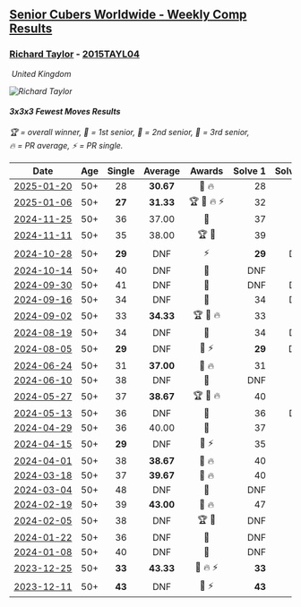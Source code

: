 <style>table {white-space: nowrap;}</style>
<link rel="stylesheet" type="text/css" href="/scw-comp/css/flags.css" />

## [Senior Cubers Worldwide - Weekly Comp Results](/scw-comp/results/)
### [Richard Taylor](README.md) - [2015TAYL04](https://www.worldcubeassociation.org/persons/2015TAYL04?event=333fm)

<i class="flag flag-GB" />&nbsp;United Kingdom

![Richard Taylor](1506360596.JPG)

#### 3x3x3 Fewest Moves Results

<span style="white-space: nowrap;">🏆 = overall winner</span>, <span style="white-space: nowrap;">🥇 = 1st senior</span>, <span style="white-space: nowrap;">🥈 = 2nd senior</span>, <span style="white-space: nowrap;">🥉 = 3rd senior</span>, <span style="white-space: nowrap;">🔥 = PR average</span>, <span style="white-space: nowrap;">⚡ = PR single</span>.

| Date | Age | Single | Average | Awards | Solve 1 | Solve 2 | Solve 3 | Solution |
| :--: | :--: | :--: | :--: | :--: | --: | --: | --: | :-- |
| [2025-01-20](../../results/2025-01-20/333fm.md) | 50+ | 28 | **30.67** | 🥇 🔥 | 28 | 34 | 30 | [Desktop](https://www.facebook.com/events/2431599283867344/permalink/2434246370269302) / [Mobile](https://m.facebook.com/events/2431599283867344?view=permalink&id=2434246370269302) |
| [2025-01-06](../../results/2025-01-06/333fm.md) | 50+ | **27** | **31.33** | 🏆 🥇 🔥 ⚡ | 32 | **27** | 35 | [Desktop](https://www.facebook.com/events/1116608616224962/permalink/1118319639387193) / [Mobile](https://m.facebook.com/events/1116608616224962?view=permalink&id=1118319639387193) |
| [2024-11-25](../../results/2024-11-25/333fm.md) | 50+ | 36 | 37.00 | 🥈 | 37 | 38 | 36 | [Desktop](https://www.facebook.com/events/1676509486259197/permalink/1678894252687387) / [Mobile](https://m.facebook.com/events/1676509486259197?view=permalink&id=1678894252687387) |
| [2024-11-11](../../results/2024-11-11/333fm.md) | 50+ | 35 | 38.00 | 🏆 🥇 | 39 | 35 | 40 | [Desktop](https://www.facebook.com/events/1083595216209881/permalink/1085966575972745) / [Mobile](https://m.facebook.com/events/1083595216209881?view=permalink&id=1085966575972745) |
| [2024-10-28](../../results/2024-10-28/333fm.md) | 50+ | **29** | DNF | ⚡ | **29** | DNF | DNF | [Desktop](https://www.facebook.com/events/1698508710710568/permalink/1701751983719574) / [Mobile](https://m.facebook.com/events/1698508710710568?view=permalink&id=1701751983719574) |
| [2024-10-14](../../results/2024-10-14/333fm.md) | 50+ | 40 | DNF | 🥈 | DNF | 41 | 40 | [Desktop](https://www.facebook.com/events/1063108871886413/permalink/1065783804952253) / [Mobile](https://m.facebook.com/events/1063108871886413?view=permalink&id=1065783804952253) |
| [2024-09-30](../../results/2024-09-30/333fm.md) | 50+ | 41 | DNF | 🥉 | DNF | DNF | 41 | [Desktop](https://www.facebook.com/events/1279731716520453/permalink/1285205742639717) / [Mobile](https://m.facebook.com/events/1279731716520453?view=permalink&id=1285205742639717) |
| [2024-09-16](../../results/2024-09-16/333fm.md) | 50+ | 34 | DNF | 🥈 | 34 | DNF | 35 | [Desktop](https://www.facebook.com/events/987724163393827/permalink/990901253076118) / [Mobile](https://m.facebook.com/events/987724163393827?view=permalink&id=990901253076118) |
| [2024-09-02](../../results/2024-09-02/333fm.md) | 50+ | 33 | **34.33** | 🏆 🥇 🔥 | 33 | 37 | 33 | [Desktop](https://www.facebook.com/events/8293215087422597/permalink/8316179491792823) / [Mobile](https://m.facebook.com/events/8293215087422597?view=permalink&id=8316179491792823) |
| [2024-08-19](../../results/2024-08-19/333fm.md) | 50+ | 34 | DNF | 🥉 | 34 | DNF | DNF | [Desktop](https://www.facebook.com/events/1735091027302984/permalink/1742737439871676) / [Mobile](https://m.facebook.com/events/1735091027302984?view=permalink&id=1742737439871676) |
| [2024-08-05](../../results/2024-08-05/333fm.md) | 50+ | **29** | DNF | 🥈 ⚡ | **29** | DNS | DNS | [Desktop](https://www.facebook.com/events/852418760184953/permalink/860295679397261) / [Mobile](https://m.facebook.com/events/852418760184953?view=permalink&id=860295679397261) |
| [2024-06-24](../../results/2024-06-24/333fm.md) | 50+ | 31 | **37.00** | 🥈 🔥 | 31 | 36 | 44 | [Desktop](https://www.facebook.com/events/1415549492443459/permalink/1417741628890912) / [Mobile](https://m.facebook.com/events/1415549492443459?view=permalink&id=1417741628890912) |
| [2024-06-10](../../results/2024-06-10/333fm.md) | 50+ | 38 | DNF | 🥇 | DNF | 38 | DNF | [Desktop](https://www.facebook.com/events/1490716228238504/permalink/1493828521260608) / [Mobile](https://m.facebook.com/events/1490716228238504?view=permalink&id=1493828521260608) |
| [2024-05-27](../../results/2024-05-27/333fm.md) | 50+ | 37 | **38.67** | 🏆 🥇 🔥 | 40 | 39 | 37 | [Desktop](https://www.facebook.com/events/1122138365677115/permalink/1124302532127365) / [Mobile](https://m.facebook.com/events/1122138365677115?view=permalink&id=1124302532127365) |
| [2024-05-13](../../results/2024-05-13/333fm.md) | 50+ | 36 | DNF | 🥉 | 36 | DNF | DNF | [Desktop](https://www.facebook.com/events/424553657178959/permalink/425705073730484) / [Mobile](https://m.facebook.com/events/424553657178959?view=permalink&id=425705073730484) |
| [2024-04-29](../../results/2024-04-29/333fm.md) | 50+ | 36 | 40.00 | 🥉 | 37 | 47 | 36 | [Desktop](https://www.facebook.com/events/780529384043557/permalink/781498693946626) / [Mobile](https://m.facebook.com/events/780529384043557?view=permalink&id=781498693946626) |
| [2024-04-15](../../results/2024-04-15/333fm.md) | 50+ | **29** | DNF | 🥈 ⚡ | 35 | **29** | DNF | [Desktop](https://www.facebook.com/events/399729569502315/permalink/401889082619697) / [Mobile](https://m.facebook.com/events/399729569502315?view=permalink&id=401889082619697) |
| [2024-04-01](../../results/2024-04-01/333fm.md) | 50+ | 38 | **38.67** | 🥈 🔥 | 40 | 38 | 38 | [Desktop](https://www.facebook.com/events/381145698080463/permalink/386789530849413) / [Mobile](https://m.facebook.com/events/381145698080463?view=permalink&id=386789530849413) |
| [2024-03-18](../../results/2024-03-18/333fm.md) | 50+ | 37 | **39.67** | 🥈 🔥 | 40 | 42 | 37 | [Desktop](https://www.facebook.com/events/327405973656724/permalink/330765559987432) / [Mobile](https://m.facebook.com/events/327405973656724?view=permalink&id=330765559987432) |
| [2024-03-04](../../results/2024-03-04/333fm.md) | 50+ | 48 | DNF | 🥈 | DNF | 48 | DNS | [Desktop](https://www.facebook.com/events/930519955353118/permalink/937430351328745) / [Mobile](https://m.facebook.com/events/930519955353118?view=permalink&id=937430351328745) |
| [2024-02-19](../../results/2024-02-19/333fm.md) | 50+ | 39 | **43.00** | 🥈 🔥 | 47 | 39 | 43 | [Desktop](https://www.facebook.com/events/381823924477209/permalink/383694844290117) / [Mobile](https://m.facebook.com/events/381823924477209?view=permalink&id=383694844290117) |
| [2024-02-05](../../results/2024-02-05/333fm.md) | 50+ | 38 | DNF | 🏆 🥇 | DNF | 38 | 38 | [Desktop](https://www.facebook.com/events/372835672153895/permalink/378906208213508) / [Mobile](https://m.facebook.com/events/372835672153895?view=permalink&id=378906208213508) |
| [2024-01-22](../../results/2024-01-22/333fm.md) | 50+ | 36 | DNF | 🥉 | DNF | 36 | DNF | [Desktop](https://www.facebook.com/events/373816798683556/permalink/378441078221128) / [Mobile](https://m.facebook.com/events/373816798683556?view=permalink&id=378441078221128) |
| [2024-01-08](../../results/2024-01-08/333fm.md) | 50+ | 40 | DNF | 🥈 | DNF | 40 | 42 | [Desktop](https://www.facebook.com/events/1863505057415574/permalink/1871282676637812) / [Mobile](https://m.facebook.com/events/1863505057415574?view=permalink&id=1871282676637812) |
| [2023-12-25](../../results/2023-12-25/333fm.md) | 50+ | **33** | **43.33** | 🥈 🔥 ⚡ | **33** | 48 | 49 | [Desktop](https://www.facebook.com/events/386360253828261/permalink/391227136674906) / [Mobile](https://m.facebook.com/events/386360253828261?view=permalink&id=391227136674906) |
| [2023-12-11](../../results/2023-12-11/333fm.md) | 50+ | **43** | DNF | 🥈 ⚡ | **43** | 49 | DNF | [Desktop](https://www.facebook.com/events/258221760599764/permalink/262928976795709) / [Mobile](https://m.facebook.com/events/258221760599764?view=permalink&id=262928976795709) |


<!-- Global site tag (gtag.js) - Google Analytics -->
<script async src="https://www.googletagmanager.com/gtag/js?id=UA-86348435-3"></script>
<script>window.dataLayer = window.dataLayer || []; function gtag() {dataLayer.push(arguments);} gtag('js', new Date()); gtag('config', 'UA-86348435-3');</script>
